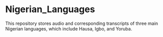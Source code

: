 # Nigerian_Languages
This repository stores audio and corresponding transcripts of three main Nigerian languages, which include Hausa, Igbo, and Yoruba.

